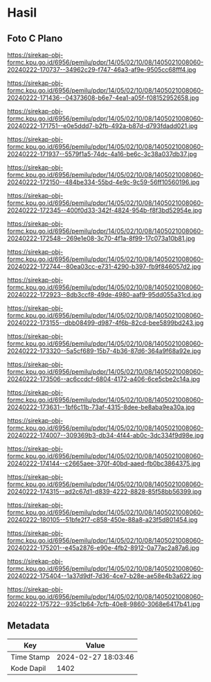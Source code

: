 # Hasil

## Foto C Plano

https://sirekap-obj-formc.kpu.go.id/6956/pemilu/pdpr/14/05/02/10/08/1405021008060-20240222-170737--34962c29-f747-46a3-af9e-9505cc68fff4.jpg

https://sirekap-obj-formc.kpu.go.id/6956/pemilu/pdpr/14/05/02/10/08/1405021008060-20240222-171436--04373608-b6e7-4ea1-a05f-f08152952658.jpg

https://sirekap-obj-formc.kpu.go.id/6956/pemilu/pdpr/14/05/02/10/08/1405021008060-20240222-171751--e0e5ddd7-b2fb-492a-b87d-d793fdadd021.jpg

https://sirekap-obj-formc.kpu.go.id/6956/pemilu/pdpr/14/05/02/10/08/1405021008060-20240222-171937--5579f1a5-74dc-4a16-be6c-3c38a037db37.jpg

https://sirekap-obj-formc.kpu.go.id/6956/pemilu/pdpr/14/05/02/10/08/1405021008060-20240222-172150--484be334-55bd-4e9c-9c59-56ff10560196.jpg

https://sirekap-obj-formc.kpu.go.id/6956/pemilu/pdpr/14/05/02/10/08/1405021008060-20240222-172345--400f0d33-342f-4824-954b-f8f3bd52954e.jpg

https://sirekap-obj-formc.kpu.go.id/6956/pemilu/pdpr/14/05/02/10/08/1405021008060-20240222-172548--269e1e08-3c70-4f1a-8f99-17c073a10b81.jpg

https://sirekap-obj-formc.kpu.go.id/6956/pemilu/pdpr/14/05/02/10/08/1405021008060-20240222-172744--80ea03cc-e731-4290-b397-fb9f846057d2.jpg

https://sirekap-obj-formc.kpu.go.id/6956/pemilu/pdpr/14/05/02/10/08/1405021008060-20240222-172923--8db3ccf8-49de-4980-aaf9-95dd055a31cd.jpg

https://sirekap-obj-formc.kpu.go.id/6956/pemilu/pdpr/14/05/02/10/08/1405021008060-20240222-173155--dbb08499-d987-4f6b-82cd-bee5899bd243.jpg

https://sirekap-obj-formc.kpu.go.id/6956/pemilu/pdpr/14/05/02/10/08/1405021008060-20240222-173320--5a5cf689-15b7-4b36-87d6-364a9f68a92e.jpg

https://sirekap-obj-formc.kpu.go.id/6956/pemilu/pdpr/14/05/02/10/08/1405021008060-20240222-173506--ac6ccdcf-6804-4172-a406-6ce5cbe2c14a.jpg

https://sirekap-obj-formc.kpu.go.id/6956/pemilu/pdpr/14/05/02/10/08/1405021008060-20240222-173631--1bf6c11b-73af-4315-8dee-be8aba9ea30a.jpg

https://sirekap-obj-formc.kpu.go.id/6956/pemilu/pdpr/14/05/02/10/08/1405021008060-20240222-174007--309369b3-db34-4f44-ab0c-3dc334f9d98e.jpg

https://sirekap-obj-formc.kpu.go.id/6956/pemilu/pdpr/14/05/02/10/08/1405021008060-20240222-174144--c2665aee-370f-40bd-aaed-fb0bc3864375.jpg

https://sirekap-obj-formc.kpu.go.id/6956/pemilu/pdpr/14/05/02/10/08/1405021008060-20240222-174315--ad2c67d1-d839-4222-8828-85f58bb56399.jpg

https://sirekap-obj-formc.kpu.go.id/6956/pemilu/pdpr/14/05/02/10/08/1405021008060-20240222-180105--51bfe2f7-c858-450e-88a8-a23f5d801454.jpg

https://sirekap-obj-formc.kpu.go.id/6956/pemilu/pdpr/14/05/02/10/08/1405021008060-20240222-175201--e45a2876-e90e-4fb2-8912-0a77ac2a87a6.jpg

https://sirekap-obj-formc.kpu.go.id/6956/pemilu/pdpr/14/05/02/10/08/1405021008060-20240222-175404--1a37d9df-7d36-4ce7-b28e-ae58e4b3a622.jpg

https://sirekap-obj-formc.kpu.go.id/6956/pemilu/pdpr/14/05/02/10/08/1405021008060-20240222-175722--935c1b64-7cfb-40e8-9860-3068e6417b41.jpg


## Metadata

| Key        | Value               |
| ---------- | ------------------- |
| Time Stamp | 2024-02-27 18:03:46 |
| Kode Dapil | 1402                |



